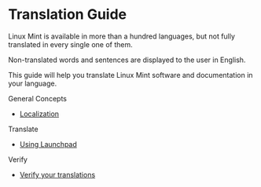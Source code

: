 # Translation Guide

Linux Mint is available in more than a hundred languages, but not fully translated in every single one of them.

Non-translated words and sentences are displayed to the user in English.

This guide will help you translate Linux Mint software and documentation in your language.

General Concepts

* [Localization](localization.md)

Translate

* [Using Launchpad](using-launchpad.md)

Verify

* [Verify your translations](verify-your-translations.md)
